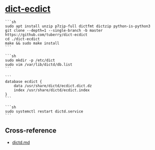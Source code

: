 # [dict-ecdict](https://github.com/tuberry/dict-ecdict)

````{tab} Ubuntu 22 ARM [^1]
```sh
sudo apt install unzip p7zip-full dictfmt dictzip python-is-python3
git clone --depth=1 --single-branch -b master https://github.com/tuberry/dict-ecdict
cd ./dict-ecdict
make && sudo make install
```

```sh
sudo mkdir -p /etc/dict 
sudo vim /var/lib/dictd/db.list
```

```
database ecdict {
	data /usr/share/dictd/ecdict.dict.dz
	index /usr/share/dictd/ecdict.index
}
```

```sh
sudo systemctl restart dictd.service
```
````

## Cross-reference

- [dictd.md](https://scillidan.github.io/notes/srv/dictd.html)

[^1]: [How can I uncompress a \*.7z file?](https://askubuntu.com/questions/219392/how-can-i-uncompress-a-7z-file)